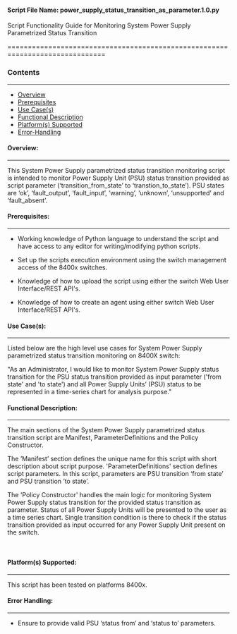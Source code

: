 #### Script File Name: power\_supply\_status\_transition\_as\_parameter.1.0.py

Script Functionality Guide for Monitoring System Power Supply
Parametrized Status Transition

==============================================================================

### Contents
------------------------------------------------------------------------------
- [Overview](#Overview)
- [Prerequisites](#Prerequisites)
- [Use Case(s)](#Use_Case)
- [Functional Description](#Functional_Description)
- [Platform(s) Supported](#Platforms_Supported)
- [Error-Handling](#Error-Handling)

<a id='Overview'></a>
#### Overview:

------------------------------------------------------------------------------

This System Power Supply parametrized status transition monitoring
script is intended to monitor Power Supply Unit (PSU) status transition
provided as script parameter (‘transition\_from\_state’ to
‘transtion\_to\_state’). PSU states are ‘ok’, ‘fault\_output’,
‘fault\_input’, ‘warning’, ‘unknown’, ‘unsupported’ and ‘fault\_absent’.

<a id='Prerequisites'></a>
#### Prerequisites:
------------------------------------------------------------------------------

- Working knowledge of Python language to understand the script and have 
access to any editor for writing/modifying python scripts.

- Set up the scripts execution environment using the switch management access 
of the 8400x switches.

- Knowledge of how to upload the script using either the switch Web User 
Interface/REST API's.

- Knowledge of how to create an agent using either switch Web User 
Interface/REST API's.

<a id='Use_Case'/></a>
#### Use Case(s):

------------------------------------------------------------------------------
Listed below are the high level use cases for System Power Supply
parametrized status transition monitoring on 8400X switch:

"As an Administrator, I would like to monitor System Power Supply status
transition for the PSU status transition provided as input parameter
('from state' and 'to state') and all Power Supply Units’ (PSU) status
to be represented in a time-series chart for analysis purpose."

<a id='Functional_Description'/></a>
#### Functional Description:

------------------------------------------------------------------------------
The main sections of the System Power Supply parametrized status
transition script are Manifest, ParameterDefinitions and the Policy
Constructor.

The ’Manifest’ section defines the unique name for this script with
short description about script purpose. 'ParameterDefinitions' section
defines script parameters. In this script, parameters are PSU transition
‘from state’ and PSU transition ‘to state’.

The 'Policy Constructor' handles the main logic for monitoring System
Power Supply status transition for the provided status transition as
parameter. Status of all Power Supply Units will be presented to the
user as a time series chart. Single transition condition is there to
check if the status transition provided as input occurred for any Power
Supply Unit present on the switch.

 

<a id='Platforms_Supported'/></a>
#### Platform(s) Supported:

------------------------------------------------------------------------------
This script has been tested on platforms 8400x.

<a id='Error-Handling'/></a>
#### Error Handling:

------------------------------------------------------------------------------
-   Ensure to provide valid PSU ‘status from’ and ‘status to’ parameters.